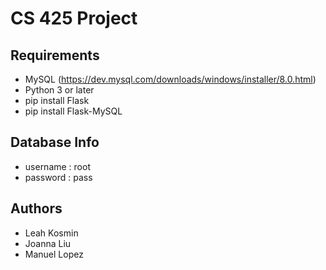# CS 425 Project

## Requirements
- MySQL (https://dev.mysql.com/downloads/windows/installer/8.0.html)
- Python 3 or later
- pip install Flask
- pip install Flask-MySQL

## Database Info
- username : root
- password : pass

## Authors
- Leah Kosmin
- Joanna Liu
- Manuel Lopez
